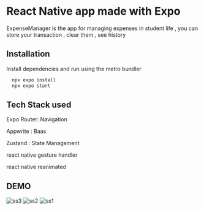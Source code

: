 # React Native app made with Expo 

ExpenseManager is the app for managing expenses in student life , you can store your transaction , clear them , see history

## Installation

Install dependencies and run using the metro bundler

```bash
  npx expo install 
  npx expo start
```
    
## Tech Stack used
Expo Router: Navigation

Appwrite : Baas

Zustand : State Management

react native gesture handler

react native reanimated


## DEMO

![ss3](https://github.com/ayushkumarTomar/ExpenseMan/assets/86000647/902f9898-d89b-492c-94ff-b4d1058768f8)
![ss2](https://github.com/ayushkumarTomar/ExpenseMan/assets/86000647/2097ab07-65e0-4556-990b-e750be8e1b2d)
![ss1](https://github.com/ayushkumarTomar/ExpenseMan/assets/86000647/98305f1f-16fe-4414-8d57-1130c00b93e6)

